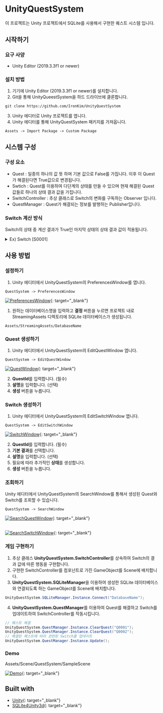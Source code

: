 # UnityQuestSystem
이 프로젝트는 Unity 프로젝트에서 SQLite를 사용해서 구현한 퀘스트 시스템 입니다.

## 시작하기

### 요구 사양

* Unity Editor (2019.3.3f1 or newer)
  
### 설치 방법

1. 기기에 Unity Editor (2019.3.3f1 or newer)를 설치합니다.
2. Git을 통해 UnityQueestSystem을 하드 드라이브에 클론합니다.  
~~~
git clone https://github.com/IronKim/UnityQuestSystem  
~~~
3. Unity 에디터로 Unity 프로젝트를 엽니다.
4. Unity 에디터를 통해 UnityQuestSystem 패키지를 가져옵니다.  
~~~
Assets -> Import Package -> Custom Package
~~~


## 시스템 구성

### 구성 요소
* Quest : 일종의 하나의 값 뜻 하며 기본 값으로 False를 가집니다. 이후 이 Quest가 해결된다면 True값으로 변경됩니다.
* Swtich : Quest를 이용하여 다단계의 상태를 만들 수 있으며 현재 해결된 Quest 값들로 하나의 상태 결과 값을 가집니다.
* SwitchController : 추상 클래스로 Switch의 변화를 구독하는 Observer 입니다. 
* QuestManager : Quest가 해결되는 정보를 발행하는 Publisher입니다. 


### Switch 계산 방식
Switch의 상태 중 계산 결과가 True인 마지막 상태의 상태 결과 값이 적용됩니다.
<details>
<summary>Ex) Switch [S0001]</summary>

Quest가 아무것도 클리어 되지 않은 상황

상태 | 계산식             | 계산 결과 | 상태 결과
---- | ------------------ | --------- | --------
기본 | -                  | True         | **True** (적용)
0    | [Q0001]            | False     | False
1    | [Q0002] & [Q0003]  | False     | True
<br>

Quest - [Q0001]가 해결 된 상태일때

상태 | 계산식             | 계산 결과 | 상태 결과
---- | ------------------ | --------- | --------
기본 | -                  | True      | True 
0    | [Q0001]            | True      | **False** (적용)
1    | [Q0002] & [Q0003]  | False     | True
<br>

Quest - [Q0001], [Q0002]가 클리어 된 상태일때

상태 | 계산식             | 계산 결과 | 상태 결과
---- | ------------------ | --------- | --------
기본 | -                  | True      | True 
0    | [Q0001]            | True      | **False** (적용)
1    | [Q0002] & [Q0003]  | False     | True
<br>

Quest - [Q0001], [Q0002], [Q0003]가 클리어 된 상태일때

상태 | 계산식             | 계산 결과 | 상태 결과
---- | ------------------ | --------- | --------
기본 | -                  | True      | True 
0    | [Q0001]            | True      | False 
1    | [Q0002] & [Q0003]  | True      | **True** (적용)
<br>

Quest - [Q0002], [Q0003]가 클리어 된 상태일때

상태 | 계산식             | 계산 결과 | 상태 결과
---- | ------------------ | --------- | --------
기본 | -                  | True      | True 
0    | [Q0001]            | False     | False 
1    | [Q0002] & [Q0003]  | True      | **True** (적용)
<br>

Quest - [Q0003]가 클리어 된 상태일때

상태 | 계산식             | 계산 결과 | 상태 결과
---- | ------------------ | --------- | --------
기본 | -                  | True      | **True** (적용)
0    | [Q0001]            | False     | False
1    | [Q0002] & [Q0003]  | False     | True
<br>

</details>





## 사용 방법
### 설정하기
1. Unity 에디터에서 UnityQuestSystem의 PreferencesWindow를 엽니다. 
~~~
QuestSystem -> PreferencesWindow
~~~
  
[![PreferencesWindow](https://ironkim.github.io/assets/image/project/unityquestsystem/preferences.png)](https://ironkim.github.io/assets/image/project/unityquestsystem/preferences.png ){: target="_blank"}  

1. 원하는 데이터베이스명을 입력하고 **결정** 버튼을 누르면 프로젝트 내로 StreamingAssets 디렉토리에 SQLite 데이터베이스가 생성됩니다.
~~~
Assets/StreamingAssets/DatabaseName
~~~

### Quest 생성하기
1. Unity 에디터에서 UnityQuestSystem의 EditQuestWindow 엽니다.
~~~
QuestSystem -> EditQuestWindow
~~~

[![QuestWindow](https://ironkim.github.io/assets/image/project/unityquestsystem/quest.png)](https://ironkim.github.io/assets/image/project/unityquestsystem/quest.png ){: target="_blank"}  

2. **QuestId**를 입력합니다. (필수)
3. **설명**을 입력합니다. (선택)
4. **생성** 버튼을 누릅니다.

### Switch 생성하기
1. Unity 에디터에서 UnityQuestSystem의 EditSwitchWindow 엽니다.
~~~
QuestSystem -> EditSwitchWindow
~~~

[![SwitchWindow](https://ironkim.github.io/assets/image/project/unityquestsystem/switch.png)](https://ironkim.github.io/assets/image/project/unityquestsystem/switch.png ){: target="_blank"}  

2. **QuestId**를 입력합니다. (필수)
3. **기본 결과**를 선택합니다.
4. **설명**을 입력합니다. (선택)
5. 필요에 따라 추가적인 **상태**를 생성합니다.
6. **생성** 버튼을 누릅니다.

### 조회하기
Unity 에디터에서 UnityQuestSystem의 SearchWindow를 통해서 생성된 Quest와 Switch를 조회할 수 있습니다.
~~~
QuestSystem -> SearchWindow
~~~

[![SearchQuestWindow](https://ironkim.github.io/assets/image/project/unityquestsystem/searchquest.png)](https://ironkim.github.io/assets/image/project/unityquestsystem/searchquest.png ){: target="_blank"}  
<br>

[![SearchSwitchWindow](https://ironkim.github.io/assets/image/project/unityquestsystem/searchswitch.png)](https://ironkim.github.io/assets/image/project/unityquestsystem/searchswitch.png ){: target="_blank"}  

### 게임 구현하기
1. 추상 클래스 **UnityQuestSystem.SwitchController**를 상속하여 Switch의 결과 값에 따른 행동을 구현합니다.
2. 구현한 SwitchController를 컴포넌트로 가진 GameObject를 Scene에 배치합니다.
3. **UnityQuestSystem.SQLiteManager**을 이용하여 생성한 SQLite 데이터베이스와 연결되도록 하는 GameObject를 Scene에 배치합니다.
~~~ c#
UnityQuestSystem.SQLiteManager.Instance.Connect("DatabaseName");
~~~
4. **UnityQuestSystem.QuestManager**를 이용하여 Quest를 해결하고 Switch를 업데이트하여 SwitchController를 작동시킵니다.
~~~ c#
// 퀘스트 해결
UnityQuestSystem.QuestManager.Instance.ClearQuest("Q0001");
UnityQuestSystem.QuestManager.Instance.ClearQuest("Q0002");
// 해결된 퀘스트에 따라 관련된 Switch를 업데이트
UnityQuestSystem.QuestManager.Instance.Update();
~~~

### Demo
Assets/Scene/QuestSystem/SampleScene

[![Demo](https://ironkim.github.io/assets/image/project/unityquestsystem/demo.jpg)](https://ironkim.github.io/assets/image/project/unityquestsystem/demo.jpg ){: target="_blank"}  


## Built with
* [Unity](https://unity.com/){: target="_blank"} 
* [SQLite4Unity3d](https://github.com/IronKim/SQLite4Unity3d){: target="_blank"} 
